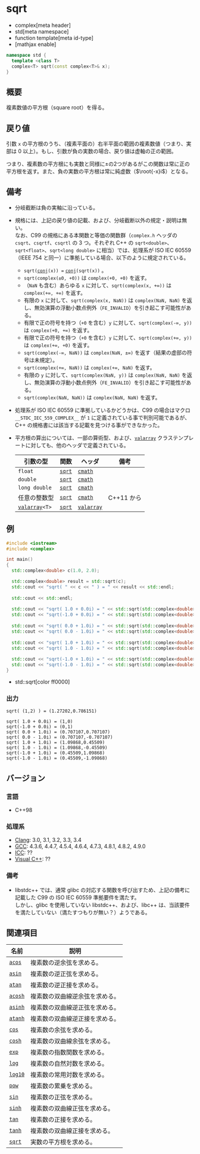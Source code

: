# sqrt
* complex[meta header]
* std[meta namespace]
* function template[meta id-type]
* [mathjax enable]

```cpp
namespace std {
  template <class T>
  complex<T> sqrt(const complex<T>& x);
}
```

## 概要
複素数値の平方根（square root）を得る。


## 戻り値
引数 `x` の平方根のうち、（複素平面の）右半平面の範囲の複素数値（つまり、実部は 0 以上）。もし、引数が負の実数の場合、戻り値は虚軸の正の範囲。

つまり、複素数の平方根にも実数と同様に±の2つがあるがこの関数は常に正の平方根を返す。また、負の実数の平方根は常に純虚数（$\root{-x}i$）となる。

## 備考
- 分岐截断は負の実軸に沿っている。
- 規格には、上記の戻り値の記載、および、分岐截断以外の規定・説明は無い。  
	なお、C99 の規格にある本関数と等価の関数群（`complex.h` ヘッダの `csqrt`、`csqrtf`、`csqrtl` の 3 つ。それぞれ C++ の `sqrt<double>`、`sqrt<float>`、`sqrt<long double>` に相当）では、処理系が ISO IEC 60559（IEEE 754 と同一）に準拠している場合、以下のように規定されている。
	- `sqrt(`[`conj`](conj.md)`(x)) =` [`conj`](conj.md)`(sqrt(x))` 。
	- `sqrt(complex(±0, +0))` は `complex(+0, +0)` を返す。
	- （`NaN` も含む）あらゆる `x` に対して、`sqrt(complex(x, +∞))` は `complex(+∞, +∞)` を返す。
	- 有限の `x` に対して、`sqrt(complex(x, NaN))` は `complex(NaN, NaN)` を返し、無効演算の浮動小数点例外（`FE_INVALID`）を引き起こす可能性がある。
	- 有限で正の符号を持つ（`+0` を含む）`y` に対して、`sqrt(complex(-∞, y))` は `complex(+0, +∞)` を返す。
	- 有限で正の符号を持つ（`+0` を含む）`y` に対して、`sqrt(complex(+∞, y))` は `complex(+∞, +0)` を返す。
	- `sqrt(complex(-∞, NaN))` は `complex(NaN, ±∞)` を返す（結果の虚部の符号は未規定）。
	- `sqrt(complex(+∞, NaN))` は `complex(+∞, NaN)` を返す。
	- 有限の `y` に対して、`sqrt(complex(NaN, y))` は `complex(NaN, NaN)` を返し、無効演算の浮動小数点例外（`FE_INVALID`）を引き起こす可能性がある。
	- `sqrt(complex(NaN, NaN))` は `complex(NaN, NaN)` を返す。
- 処理系が ISO IEC 60559 に準拠しているかどうかは、C99 の場合はマクロ `__STDC_IEC_559_COMPLEX__` が `1` に定義されている事で判別可能であるが、C++ の規格書には該当する記載を見つける事ができなかった。
- 平方根の算出については、一部の算術型、および、[`valarray`](/reference/valarray.md) クラステンプレートに対しても、他のヘッダで定義されている。

	| 引数の型                                  | 関数                                           | ヘッダ                               | 備考       |
	|-------------------------------------------|------------------------------------------------|--------------------------------------|------------|
	| `float`                                   | [`sqrt`](/reference/cmath/sqrt.md)             | [`cmath`](/reference/cmath.md)       |            |
	| `double`                                  | [`sqrt`](/reference/cmath/sqrt.md)             | [`cmath`](/reference/cmath.md)       |            |
	| `long double`                             | [`sqrt`](/reference/cmath/sqrt.md)             | [`cmath`](/reference/cmath.md)       |            |
	| 任意の整数型                              | [`sqrt`](/reference/cmath/sqrt.md)             | [`cmath`](/reference/cmath.md)       | C++11 から |
	| [`valarray`](/reference/valarray.md)`<T>` | [`sqrt`](/reference/valarray/valarray/sqrt.md) | [`valarray`](/reference/valarray.md) |            |


## 例
```cpp example
#include <iostream>
#include <complex>

int main()
{
  std::complex<double> c(1.0, 2.0);

  std::complex<double> result = std::sqrt(c);
  std::cout << "sqrt( " << c << " ) = " << result << std::endl;
  
  std::cout << std::endl;
  
  std::cout << "sqrt( 1.0 + 0.0i) = " << std::sqrt(std::complex<double>{ 1.0,  0.0}) << std::endl;
  std::cout << "sqrt(-1.0 + 0.0i) = " << std::sqrt(std::complex<double>{-1.0,  0.0}) << std::endl;
  
  std::cout << "sqrt( 0.0 + 1.0i) = " << std::sqrt(std::complex<double>{ 0.0,  1.0}) << std::endl;
  std::cout << "sqrt( 0.0 - 1.0i) = " << std::sqrt(std::complex<double>{ 0.0, -1.0}) << std::endl;
  
  std::cout << "sqrt( 1.0 + 1.0i) = " << std::sqrt(std::complex<double>{ 1.0,  1.0}) << std::endl;
  std::cout << "sqrt( 1.0 - 1.0i) = " << std::sqrt(std::complex<double>{ 1.0, -1.0}) << std::endl;
  
  std::cout << "sqrt(-1.0 + 1.0i) = " << std::sqrt(std::complex<double>{-1.0,  1.0}) << std::endl;
  std::cout << "sqrt(-1.0 - 1.0i) = " << std::sqrt(std::complex<double>{-1.0, -1.0}) << std::endl;
}
```
* std::sqrt[color ff0000]

### 出力
```
sqrt( (1,2) ) = (1.27202,0.786151)

sqrt( 1.0 + 0.0i) = (1,0)
sqrt(-1.0 + 0.0i) = (0,1)
sqrt( 0.0 + 1.0i) = (0.707107,0.707107)
sqrt( 0.0 - 1.0i) = (0.707107,-0.707107)
sqrt( 1.0 + 1.0i) = (1.09868,0.45509)
sqrt( 1.0 - 1.0i) = (1.09868,-0.45509)
sqrt(-1.0 + 1.0i) = (0.45509,1.09868)
sqrt(-1.0 - 1.0i) = (0.45509,-1.09868)
```


## バージョン
### 言語
- C++98

### 処理系
- [Clang](/implementation.md#clang): 3.0, 3.1, 3.2, 3.3, 3.4
- [GCC](/implementation.md#gcc): 4.3.6, 4.4.7, 4.5.4, 4.6.4, 4.7.3, 4.8.1, 4.8.2, 4.9.0
- [ICC](/implementation.md#icc): ??
- [Visual C++](/implementation.md#visual_cpp): ??

### 備考
- libstdc++ では、通常 glibc の対応する関数を呼び出すため、上記の備考に記載した C99 の ISO IEC 60559 準拠要件を満たす。  
	しかし、glibc を使用していない libstdc++、および、libc++ は、当該要件を満たしていない（満たすつもりが無い？）ようである。


## 関連項目
| 名前                               | 説明                           |
|------------------------------------|--------------------------------|
| [`acos`](acos.md)                  | 複素数の逆余弦を求める。       |
| [`asin`](asin.md)                  | 複素数の逆正弦を求める。       |
| [`atan`](atan.md)                  | 複素数の逆正接を求める。       |
| [`acosh`](acosh.md)                | 複素数の双曲線逆余弦を求める。 |
| [`asinh`](asinh.md)                | 複素数の双曲線逆正弦を求める。 |
| [`atanh`](atanh.md)                | 複素数の双曲線逆正接を求める。 |
| [`cos`](cos.md)                    | 複素数の余弦を求める。         |
| [`cosh`](cosh.md)                  | 複素数の双曲線余弦を求める。   |
| [`exp`](exp.md)                    | 複素数の指数関数を求める。     |
| [`log`](log.md)                    | 複素数の自然対数を求める。     |
| [`log10`](log10.md)                | 複素数の常用対数を求める。     |
| [`pow`](pow.md)                    | 複素数の累乗を求める。         |
| [`sin`](sin.md)                    | 複素数の正弦を求める。         |
| [`sinh`](sinh.md)                  | 複素数の双曲線正弦を求める。   |
| [`tan`](tan.md)                    | 複素数の正接を求める。         |
| [`tanh`](tanh.md)                  | 複素数の双曲線正接を求める。   |
| [`sqrt`](/reference/cmath/sqrt.md) | 実数の平方根を求める。         |
